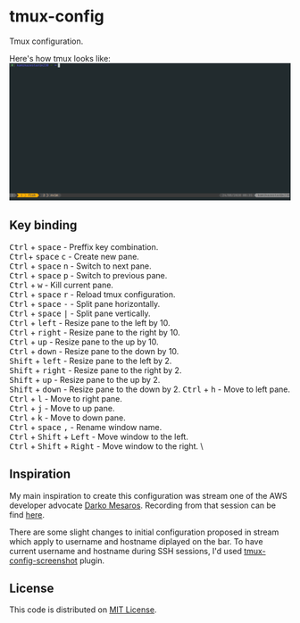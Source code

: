 # tmux-config

Tmux configuration.

Here's how tmux looks like:
![Tmux console screenshot](/images/tmux-config-screenshot.png)

## Key binding

<kbd>Ctrl</kbd> + <kbd>space</kbd> - Preffix key combination.\
<kbd>Ctrl</kbd>+ <kbd>space</kbd> <kbd>c</kbd> - Create new pane.\
<kbd>Ctrl</kbd> + <kbd>space</kbd> <kbd>n</kbd> - Switch to next pane.\
<kbd>Ctrl</kbd> + <kbd>space</kbd> <kbd>p</kbd> - Switch to previous pane.\
<kbd>Ctrl</kbd> + <kbd>w</kbd> - Kill current pane.\
<kbd>Ctrl</kbd> + <kbd>space</kbd> <kbd>r</kbd> - Reload tmux configuration.\
<kbd>Ctrl</kbd> + <kbd>space</kbd> <kbd>-</kbd>  - Split pane horizontally.\
<kbd>Ctrl</kbd> + <kbd>space</kbd> <kbd>|</kbd> - Split pane vertically.\
<kbd>Ctrl</kbd> + <kbd>left</kbd> - Resize pane to the left by 10.\
<kbd>Ctrl</kbd> + <kbd>right</kbd> - Resize pane to the right by 10.\
<kbd>Ctrl</kbd> + <kbd>up</kbd> - Resize pane to the up by 10.\
<kbd>Ctrl</kbd> + <kbd>down</kbd> - Resize pane to the down by 10.\
<kbd>Shift</kbd> + <kbd>left</kbd> - Resize pane to the left by 2.\
<kbd>Shift</kbd> + <kbd>right</kbd> - Resize pane to the right by 2.\
<kbd>Shift</kbd> + <kbd>up</kbd> - Resize pane to the up by 2.\
<kbd>Shift</kbd> + <kbd>down</kbd> - Resize pane to the down by 2.
<kbd>Ctrl</kbd> + <kbd>h</kbd> - Move to left pane.\
<kbd>Ctrl</kbd> + <kbd>l</kbd> - Move to right pane.\
<kbd>Ctrl</kbd> + <kbd>j</kbd> - Move to up pane.\
<kbd>Ctrl</kbd> + <kbd>k</kbd> - Move to down pane.\
<kbd>Ctrl</kbd> + <kbd>space</kbd> <kbd>,</kbd> - Rename window name. \
<kbd>Ctrl</kbd> + <kbd>Shift</kbd> + <kbd>Left</kbd> - Move window to the left.
\
<kbd>Ctrl</kbd> + <kbd>Shift</kbd> + <kbd>Right</kbd> - Move window to the
right. \

## Inspiration

My main inspiration to create this configuration was stream one of the AWS developer advocate [Darko Mesaros](https://github.com/darko-mesaros).
Recording from that session can be find [here](https://www.youtube.com/watch?v=kPnYFsXml-I).

There are some slight changes to initial configuration proposed in stream which apply to username and hostname diplayed on the bar.
To have current username and hostname during SSH sessions, I'd used
[tmux-config-screenshot](https://github.com/soyuka/tmux-current-pane-hostname)
plugin.

## License
This code is distributed on [MIT License](/LICENSE).
